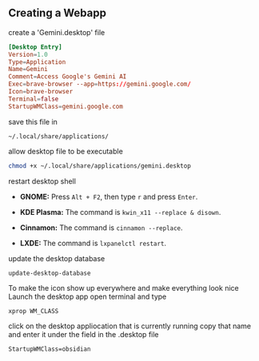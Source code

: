 
## Creating a Webapp
create a 'Gemini.desktop' file
```toml
[Desktop Entry]
Version=1.0
Type=Application
Name=Gemini
Comment=Access Google's Gemini AI
Exec=brave-browser --app=https://gemini.google.com/
Icon=brave-browser
Terminal=false
StartupWMClass=gemini.google.com
```

save this file in 
```
~/.local/share/applications/
```

allow desktop file to be executable
```bash
chmod +x ~/.local/share/applications/gemini.desktop
```

restart desktop shell
- **GNOME:** Press `Alt + F2`, then type `r` and press `Enter`.
    
- **KDE Plasma:** The command is `kwin_x11 --replace & disown`.
    
- **Cinnamon:** The command is `cinnamon --replace`.
    
- **LXDE:** The command is `lxpanelctl restart`.

update the desktop database
```
update-desktop-database
```

To make the icon show up everywhere and make everything look nice
Launch the desktop app
open terminal and type
```
xprop WM_CLASS
```
click on the desktop appliocation that is currently running 
copy that name and enter it under the field in the .desktop file
```
StartupWMClass=obsidian
```
